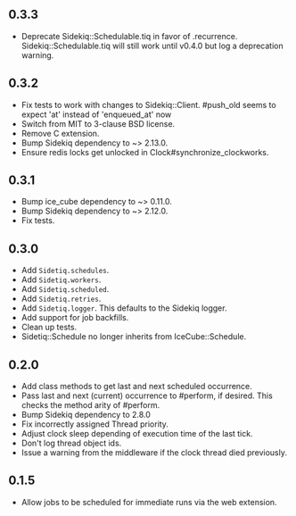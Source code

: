 0.3.3
-----

- Deprecate Sidekiq::Schedulable.tiq in favor of .recurrence.
  Sidekiq::Schedulable.tiq will still work until v0.4.0 but log
  a deprecation warning.

0.3.2
-----

- Fix tests to work with changes to Sidekiq::Client.
  #push_old seems to expect 'at' instead of 'enqueued_at' now
- Switch from MIT to 3-clause BSD license.
- Remove C extension.
- Bump Sidekiq dependency to ~> 2.13.0.
- Ensure redis locks get unlocked in Clock#synchronize_clockworks.

0.3.1
-----

- Bump ice_cube dependency to ~> 0.11.0.
- Bump Sidekiq dependency to ~> 2.12.0.
- Fix tests.

0.3.0
-----

- Add `Sidetiq.schedules`.
- Add `Sidetiq.workers`.
- Add `Sidetiq.scheduled`.
- Add `Sidetiq.retries`.
- Add `Sidetiq.logger`. This defaults to the Sidekiq logger.
- Add support for job backfills.
- Clean up tests.
- Sidetiq::Schedule no longer inherits from IceCube::Schedule.

0.2.0
-----

- Add class methods to get last and next scheduled occurrence.
- Pass last and next (current) occurrence to #perform, if desired.
  This checks the method arity of #perform.
- Bump Sidekiq dependency to 2.8.0
- Fix incorrectly assigned Thread priority.
- Adjust clock sleep depending of execution time of the last tick.
- Don't log thread object ids.
- Issue a warning from the middleware if the clock thread died previously.

0.1.5
-----

- Allow jobs to be scheduled for immediate runs via the web extension.
